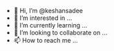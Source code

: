 - 👋 Hi, I’m @keshansadee
- 👀 I’m interested in ...
- 🌱 I’m currently learning ...
- 💞️ I’m looking to collaborate on ...
- 📫 How to reach me ...

<!---
keshansadee/keshansadee is a ✨ special ✨ repository because its `README.md` (this file) appears on your GitHub profile.
You can click the Preview link to take a look at your changes.
--->
